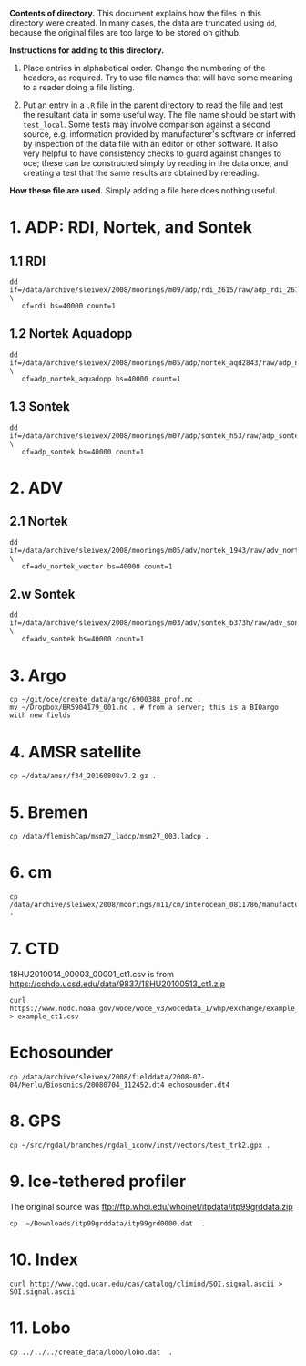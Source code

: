 **Contents of directory.** This document explains how the files in this
directory were created.  In many cases, the data are truncated using `dd`,
because the original files are too large to be stored on github.

**Instructions for adding to this directory.** 

1. Place entries in alphabetical order. Change the numbering of the headers, as
   required. Try to use file names that will have some meaning to a reader
doing a file listing. 

2. Put an entry in a `.R` file in the parent directory to read the file and
   test the resultant data in some useful way. The file name should be start
with `test_local`.  Some tests may involve comparison against a second source,
e.g. information provided by manufacturer's software or inferred by inspection
of the data file with an editor or other software.  It also very helpful to
have consistency checks to guard against changes to oce; these can be
constructed simply by reading in the data once, and creating a test that the
same results are obtained by rereading.

**How these file are used.** Simply adding a file here does nothing useful.  

# 1. ADP: RDI, Nortek, and Sontek

## 1.1 RDI
```
dd if=/data/archive/sleiwex/2008/moorings/m09/adp/rdi_2615/raw/adp_rdi_2615.000 \
   of=rdi bs=40000 count=1
```

## 1.2 Nortek Aquadopp
```
dd if=/data/archive/sleiwex/2008/moorings/m05/adp/nortek_aqd2843/raw/adp_nortek_aqd2843.prf \
   of=adp_nortek_aquadopp bs=40000 count=1
```

## 1.3 Sontek
```
dd if=/data/archive/sleiwex/2008/moorings/m07/adp/sontek_h53/raw/adp_sontek_h53.adp \
   of=adp_sontek bs=40000 count=1
```



# 2. ADV

## 2.1 Nortek

```
dd if=/data/archive/sleiwex/2008/moorings/m05/adv/nortek_1943/raw/adv_nortek_1943.vec \
   of=adv_nortek_vector bs=40000 count=1
```

## 2.w Sontek

```
dd if=/data/archive/sleiwex/2008/moorings/m03/adv/sontek_b373h/raw/adv_sontek_b373h.adr \
   of=adv_sontek bs=40000 count=1
```



# 3. Argo

```
cp ~/git/oce/create_data/argo/6900388_prof.nc .
mv ~/Dropbox/BR5904179_001.nc . # from a server; this is a BIOargo with new fields
```


# 4. AMSR satellite

```
cp ~/data/amsr/f34_20160808v7.2.gz .
```


# 5. Bremen

```
cp /data/flemishCap/msm27_ladcp/msm27_003.ladcp .
```


# 6. cm

```
cp /data/archive/sleiwex/2008/moorings/m11/cm/interocean_0811786/manufacturer/cm_interocean_0811786.s4a.tab .
```

# 7. CTD

18HU2010014_00003_00001_ct1.csv is from https://cchdo.ucsd.edu/data/9837/18HU20100513_ct1.zip


```
curl https://www.nodc.noaa.gov/woce/woce_v3/wocedata_1/whp/exchange/example_ct1.csv > example_ct1.csv
```


# Echosounder

```
cp /data/archive/sleiwex/2008/fielddata/2008-07-04/Merlu/Biosonics/20080704_112452.dt4 echosounder.dt4
```

# 8. GPS

```
cp ~/src/rgdal/branches/rgdal_iconv/inst/vectors/test_trk2.gpx .
```

# 9. Ice-tethered profiler
The original source was ftp://ftp.whoi.edu/whoinet/itpdata/itp99grddata.zip
```
cp  ~/Downloads/itp99grddata/itp99grd0000.dat  .
```

# 10. Index

```
curl http://www.cgd.ucar.edu/cas/catalog/climind/SOI.signal.ascii > SOI.signal.ascii
```

# 11. Lobo

```
cp ../../../create_data/lobo/lobo.dat  .
```

